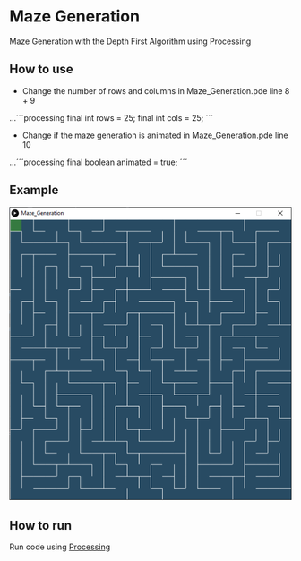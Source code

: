 # Maze Generation
 Maze Generation with the Depth First Algorithm using Processing

## How to use

- Change the number of rows and columns in Maze_Generation.pde line 8 + 9

...´´´processing
final int rows = 25;
final int cols = 25;
´´´
- Change if the maze generation is animated in Maze_Generation.pde line 10

...´´´processing
final boolean animated = true;
´´´

## Example

![Alt Text](/example.png)

## How to run
Run code using [Processing](https://processing.org/)
